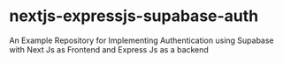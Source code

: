 # nextjs-expressjs-supabase-auth
An Example Repository for Implementing Authentication using Supabase with Next Js as Frontend and Express Js as a backend
